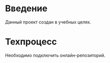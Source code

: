 # Введение

Данный проект создан в учебных целях.

# Техпроцесс

Необходимо подключить онлайн-репозиторий.